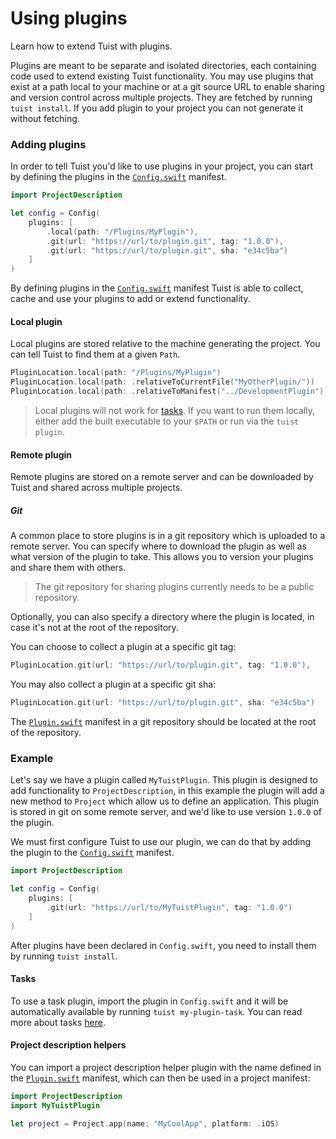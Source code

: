 # Using plugins

Learn how to extend Tuist with plugins.

Plugins are meant to be separate and isolated directories, each containing code used to extend existing Tuist functionality.
You may use plugins that exist at a path local to your machine or at a git source URL to enable sharing and version control across multiple projects. They are fetched by running `tuist install`. If you add plugin to your project you can not generate it without fetching.

### Adding plugins

In order to tell Tuist you'd like to use plugins in your project, you can start by defining the plugins in the [`Config.swift`](config) manifest.

```swift
import ProjectDescription

let config = Config(
    plugins: [
        .local(path: "/Plugins/MyPlugin"),
        .git(url: "https://url/to/plugin.git", tag: "1.0.0"),
        .git(url: "https://url/to/plugin.git", sha: "e34c5ba")
    ]
)
```

By defining plugins in the [`Config.swift`](config) manifest Tuist is able to collect, cache and use your plugins to add or extend functionality.

#### Local plugin

Local plugins are stored relative to the machine generating the project. You can tell Tuist to find them at a given `Path`.

```swift
PluginLocation.local(path: "/Plugins/MyPlugin")
PluginLocation.local(path: .relativeToCurrentFile("MyOtherPlugin/"))
PluginLocation.local(path: .relativeToManifest("../DevelopmentPlugin"))
```

> Local plugins will not work for [tasks](task). If you want to run them locally, either add the built executable to your `$PATH` or run via the `tuist plugin`.

#### Remote plugin

Remote plugins are stored on a remote server and can be downloaded by Tuist and shared across multiple projects.

##### Git

A common place to store plugins is in a git repository which is uploaded to a remote server. You can specify where to download the plugin as well as what version of the plugin to take.
This allows you to version your plugins and share them with others.

> The git repository for sharing plugins currently needs to be a public repository.

Optionally, you can also specify a directory where the plugin is located, in case it's not at the root of the repository.

You can choose to collect a plugin at a specific git tag:

```swift
PluginLocation.git(url: "https://url/to/plugin.git", tag: "1.0.0"),
```

You may also collect a plugin at a specific git sha:

```swift
PluginLocation.git(url: "https://url/to/plugin.git", sha: "e34c5ba")
```

The [`Plugin.swift`](creating-plugins) manifest in a git repository should be located at the root of the repository.

### Example

Let's say we have a plugin called `MyTuistPlugin`. This plugin is designed to add functionality to `ProjectDescription`, in this example the plugin will add a new method to `Project` which allow us to define an application.
This plugin is stored in git on some remote server, and we'd like to use version `1.0.0` of the plugin.

We must first configure Tuist to use our plugin, we can do that by adding the plugin to the [`Config.swift`](config) manifest.

```swift
import ProjectDescription

let config = Config(
    plugins: [
        .git(url: "https://url/to/MyTuistPlugin", tag: "1.0.0")
    ]
)
```

After plugins have been declared in `Config.swift`, you need to install them by running `tuist install`. 

#### Tasks

To use a task plugin, import the plugin in `Config.swift` and it will be automatically available by running `tuist my-plugin-task`.
You can read more about tasks [here](task).

#### Project description helpers

You can import a project description helper plugin with the name defined in the [`Plugin.swift`](creating-plugins) manifest, which can then be used in a project manifest:

```swift
import ProjectDescription
import MyTuistPlugin

let project = Project.app(name: "MyCoolApp", platform: .iOS)
```
